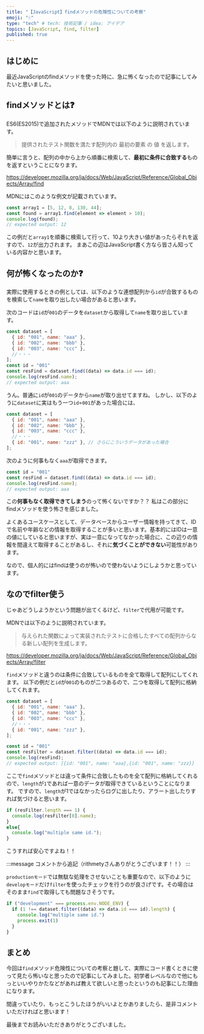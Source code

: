 ```yaml
---
title: "【JavaScript】findメソッドの危険性についての考察"
emoji: "🀄"
type: "tech" # tech: 技術記事 / idea: アイデア
topics: [JavaScript, find, filter]
published: true
---
```


## はじめに

最近JavaScriptのfindメソッドを使った時に、急に怖くなったので記事にしてみたいと思いました。

## findメソッドとは❓

ES6(ES2015)で追加されたメソッドでMDNでは以下のように説明されています。

> 提供されたテスト関数を満たす配列内の 最初の要素 の 値 を返します。

簡単に言うと、配列の中から上から順番に検索して、**最初に条件に合致する**ものを返すということになります。

https://developer.mozilla.org/ja/docs/Web/JavaScript/Reference/Global_Objects/Array/find


MDNにはこのような例文が記載されています。
```js
const array1 = [5, 12, 8, 130, 44];
const found = array1.find(element => element > 10);
console.log(found);
// expected output: 12
```
この例だと`array1`を順番に検索して行って、10より大きい値があったらそれを返すので、`12`が出力されます。
まあこの辺はJavaScript書く方なら皆さん知っている内容かと思います。

## 何が怖くなったのか❓

実際に使用するときの例としては、以下のような連想配列から`id`が合致するものを検索して`name`を取り出したい場合があると思います。

次のコードは`id`が`001`のデータを`dataset`から取得して`name`を取り出しています。

```js
const dataset = [
  { id: "001", name: "aaa" },
  { id: "002", name: "bbb" },
  { id: "003", name: "ccc" },
  //・・・
];
const id = "001"
const resFind = dataset.find((data) => data.id === id);
console.log(resFind.name);
// expected output: aaa
```

うん。普通に`id`が`001`のデータから`name`が取り出せてますね。
しかし、以下のように`dataset`に実はもう一つ`id`=`001`があった場合には、

```js
const dataset = [
  { id: "001", name: "aaa" },
  { id: "002", name: "bbb" },
  { id: "003", name: "ccc" },
  //・・・
  { id: "001", name: "zzz" }, // さらにこういうデータがあった場合
];
```

次のように何事もなく`aaa`が取得できます。

```js
const id = "001"
const resFind = dataset.find((data) => data.id === id);
console.log(resFind.name);
// expected output: aaa
```

この**何事もなく取得できてしまう**のって怖くないですか？？
私はこの部分にfindメソッドを使う怖さを感じました。

よくあるユースケースとして、データベースからユーザー情報を持ってきて、IDで名前や年齢などの情報を取得することが多いと思います。基本的にはIDは一意の値にしていると思いますが、実は一意になってなかった場合に、この辺りの情報を間違えて取得することがあるし、それに**気づくことができない**可能性があります。

なので、個人的にはfindは使うのが怖いので使わないようにしようかと思っています。

## なのでfilter使う

じゃあどうしようかという問題が出てくるけど、`filter`で代用が可能です。

MDNでは以下のように説明されています。
>与えられた関数によって実装されたテストに合格したすべての配列からなる新しい配列を生成します。

https://developer.mozilla.org/ja/docs/Web/JavaScript/Reference/Global_Objects/Array/filter

`find`メソッドと違うのは条件に合致しているものを全て取得して配列にしてくれます。
以下の例だと`id`が`001`のものが二つあるので、二つを取得して配列に格納してくれます。
```js
const dataset = [
  { id: "001", name: "aaa" },
  { id: "002", name: "bbb" },
  { id: "003", name: "ccc" },
  //・・・
  { id: "001", name: "zzz" },
];

const id = "001"
const resFilter = dataset.filter((data) => data.id === id);
console.log(resFind);
// expected output: [{id: "001", name: "aaa},{id: "001", name: "zzz}]
```

ここで`find`メソッドとは違って条件に合致したものを全て配列に格納してくれるので、`length`が`1`であれば一意のデータが取得できているということになります。
ですので、`length`が1ではなかったらログに出したり、アラート出したりすれば気づけると思います。
```js
if (resFilter.length === 1) {
  console.log(resFilter[0].name);
}
else{
  console.log("multiple same id.");
}
```
こうすれば安心ですよね！！

:::message
コメントから追記（rithmetyさんありがとうございます！！）
:::

`productionモード`では無駄な処理をさせないことも重要なので、以下のように`developモード`だけ`filter`を使ったチェックを行うのが良さげです。その場合はそのまま`find`で取得しても問題なさそうです。
```js
if ("development" === process.env.NODE_ENV) {
  if (1 !== dataset.filter((data) => data.id === id).length) {
    console.log("multiple same id.")
    process.exit(1)
  }
}
```

## まとめ

今回は`find`メソッド危険性についての考察と題して、実際にコード書くときに使って見たら怖いなと思ったので記事にしてみました。初学者レベルなので他にもっといいやりかたなどがあれば教えて欲しいと思ったというのも記事にした理由になります。

間違っていたり、もっとこうしたほうがいいよとかありましたら、是非コメントいただければと思います！

最後までお読みいただきありがとうございました。

